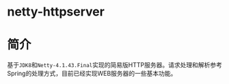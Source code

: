 # netty-httpserver
# 简介
基于`JDK8`和`Netty-4.1.43.Final`实现的简易版HTTP服务器。请求处理和解析参考Spring的处理方式，目前已经实现WEB服务器的一些基本功能。
